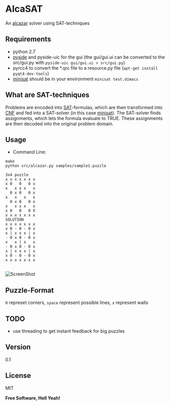 AlcaSAT
=========

An [alcazar] solver using SAT-techniques

Requirements
----
* python 2.7
* [pyside] and pyside-uic for the gui (the gui/gui.ui can be converted to the src/gui.py with ```pyside-uic gui/gui.ui > src/gui.py```)
* pyrcc4 to convert the *.qrc file to a resource.py file (```apt-get install pyqt4-dev-tools```) 
* [minisat] should be in your environment ```minisat test.dimacs```


What are SAT-techniques
-----------
Problems are encoded into [SAT]-formulas, which are then transformed into [CNF] and fed into a SAT-solver (in this case [minisat]).
The SAT-solver finds assignments, which lets the formula evaluate to TRUE. These assignments are then decoded into the original problem domain.

Usage
--------------
* Command Line:

```
make
python src/alcazar.py samples/sample1.puzzle

3x4 puzzle
x x x x x x x 
x 0   0   0 x 
x   x x x   x 
  0 x 0   0 x 
x   x   x   x 
  0 x 0   0 x 
x   x x x   x 
x 0   0   0 X 
x x x x x x x 
SOLUTION
x x x x x x x 
x 0 - 0 - 0 x 
x | x x x | x 
- 0 x 0 - 0 x 
x   x | x   x 
- 0 x 0 - 0 x 
x | x x x | x 
x 0 - 0 - 0 x 
x x x x x x x 


```

![ScreenShot](https://david-westreicher.github.io/alcazar/alcazar.png)

Puzzle-Format
-----------
```0``` represet corners, 
```space``` represent possible lines,
```x``` represent walls

TODO
-----------
* use threading to get instant feedback for big puzzles

Version
----

0.1

License
----

MIT


**Free Software, Hell Yeah!**

[minisat]:http://minisat.se
[pyside]:http://qt-project.org/wiki/pyside
[alcazar]:http://www.theincrediblecompany.com/alcazar-1/
[SAT]:http://en.wikipedia.org/wiki/Boolean_satisfiability_problem
[CNF]: http://en.wikipedia.org/wiki/Conjunctive_normal_form
